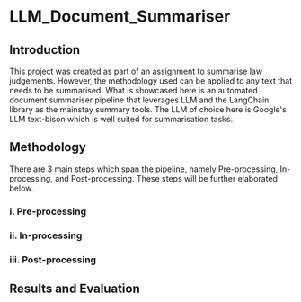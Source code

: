 # LLM_Document_Summariser

## Introduction
This project was created as part of an assignment to summarise law judgements. However, the methodology used can be applied to any text that needs to be summarised. What is showcased here is an automated document summariser pipeline that leverages LLM and the LangChain library as the mainstay summary tools. The LLM of choice here is Google's LLM text-bison which is well suited for summarisation tasks.

## Methodology
There are 3 main steps which span the pipeline, namely Pre-processing, In-processing, and Post-processing. These steps will be further elaborated below.

### i. Pre-processing 

### ii. In-processing

### iii. Post-processing

## Results and Evaluation 

